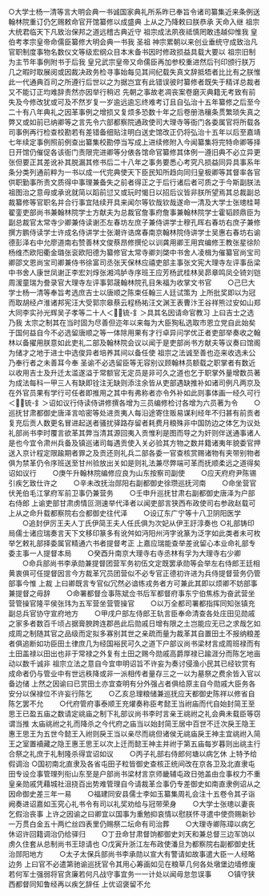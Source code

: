 <!-- { "loadSidebar": true } -->
○大学士杨一清等言大明会典一书诚国家典礼所系昨已奉旨令诸司纂集近来条例送翰林院重订仍乞赐敕命官开馆纂修以成盛典  上从之乃降敕曰朕恭承  天命入继  祖宗大统君临天下凡致治保邦之道远稽古典近守  祖宗成法夙夜祗慎罔敢违越仰惟我  皇伯考孝宗皇帝命儒臣纂修大明会典一书我  圣祖  神宗累朝以来创业垂统守成致治凡官职制度事物名数仪文等级宏纲众目本末备书因时修政损益具载大要以  祖宗旧制为主节年事例附书于后我  皇兄武宗皇帝又命儒臣再加参校重进然后刊印颁行朕万几之暇时取展阅或因裁决政务检寻事始每见其间纪载失真文辞抵牾者比比有之朕惟此一代通典百司之所遵行后世以之为据岂宜有此错误彼时纂修者既失于精详总裁者又不能订正均难辞责然亦因举行稍迟  先朝之事故老凋丧案卷磨灭典籍无考致有前失及今修改犹或可及不然岁复一岁逾远逾忘终难考订且自弘治十五年纂修之后至今二十有八年典礼之因革事例之增损又复烦多恐数十年之后卷册浩穰条贯繁琐失真之弊又或如前已纳卿等之言先令六部都察院通政使司大理寺等衙门各委属官将所载各司事例再行检查校勘若有差错备细贴注明白送史馆改正仍将弘治十五年以后至嘉靖七年续定事例照前例查出纂集校勘停当写成上进续修附入今闻纂集将完特命卿等择日开馆仍催促各该衙门责限完进卿等分俵各馆命官纂修其体例一遵旧典不必立异更张但要正其差讹补其脱漏其修书后二十八年之事务要悉心考究凡损益同异具事系年条分类列通前粹为一书以成一代完典使天下臣民知所趋向同归皇极卿等其督率各官供职勤事所责文质得中事理兼备失之前者得正之于后行诸后者可质之于今斯副朕法  祖图治之意毋或承讹就简以蹈前愆又或玩时愒日以招后议皆非朕所望焉其总裁副总裁纂修等官职名并合行事宜陆续开具来闻尔等钦哉钦哉遂命一清及大学士张璁桂萼翟銮吏部尚书兼翰林院学士方献夫为总裁官詹事府詹事兼翰林院学士霍韬顾鼎臣为副总裁官太常寺少卿兼侍读谢丕左春坊左庶子兼侍讲学士穆孔晖右春坊右庶子兼修撰方鹏侍读学士许成名侍讲学士张潮许诰席春南京翰林院侍讲学士吴惠右春坊右谕德彭泽右中允廖道南右赞善林文俊蔡昂修撰伦以训龚用卿王用宾编修王教张星徐阶杨维杰欧阳衢金璐张衮欧阳德为纂修官太常寺卿刘棨中书舍人凌楫为催纂官尚宝司卿邵文恩尚宝司卿兼侍书徐富司丞张天保林应禧吏部主事张文宪大理寺左评事岳梁中书舍人康世凤谢正李宏刘焞张湘鸿胪寺序班王应芳杨武桂林吴昴章鸣凤仝锜刘铠周湲童瑞为誊录官大理寺左评事郭晟翰林院孔目朱福为收掌文书官
　　○己巳大学士杨一清等奉旨考选庶吉士以唐顺之陈束任翰三人廷试策为  上所批奖即以为冠而取胡经卢淮诸邦宪汪大受郭宗皋蔡云程杨祐汪文渊王表曹汴王谷祥熊过安如山郑大同李实孙光辉吴子孝等二十人＜锍-釒＞具其名因请命官教习  上曰吉士之选乃我  太宗之制其在当时固为尽善但迩年以来每为大臣狥私选取市恩立党自此始矣于国何益自今不必选留唐顺之等一体除用果有才行卓异问学优正者吏部举奏收之翰林以备擢用朕意如此吏礼二部及翰林院会议以闻于是吏部尚书方献夫等议奏曰馆阁为储才之地于进士中选俊异者培养其间以备任使  祖宗之法诚至善也迩来收选未公乃奉行者之未善耳今奉  圣谕不必选留臣等无容别议顾翰林员额载之职掌者有数近以收用吉士及升迁太滥遂溢于常额官无定员是非可久之道也乞于职掌外量增数员著为成法每科一甲三人有缺即铨注无缺则添注余皆从吏部遇缺推补如诸司例凡两京及在外官员果有学行可任者即推用之其中有弗称者亦令外补如此则事体画一经久可行＜锍-釒＞诏如议行侍读侍讲修撰各增为三员编修检讨各增为六员著为令
　　○巡抚甘肃都御史唐泽言哈密等处进贡夷人每沿途寄住贩易谋利经年不归甚有前贡者复充后贡人数更名冒进起送者骚扰驿路存留者耗费月粮殊非中国防边之体乞为议处礼部尚书李时覆言欲革其弊当清其源回夷入贡惟利是图而导之为奸则伴送通事诸人是也今宜令肃州兵备及镇巡诸司每遇贡使入关必验其方物之数并籍诸夷年貌委官押送入京计程定限踰期者罪之及贡还则礼兵二部各委一官查核赏赐诸物有夹带别物者俱为禁革仍令序班送至甘州验放出关如是则礼法兼尽弊端可革而抚顺柔远之道得矣诏如议行
　　○庚午升翰林院编修应良为山东按察司副使
　　○应天府府尹陈锡引疾乞致仕许之
　　○辛未改抚治郧阳右副都御史徐瓒巡抚河南
　　○命坐营官伏羌伯毛江掌府军前卫事仍兼营务
　　○壬申升巡抚甘肃右副都御史唐泽为户部右侍郎  上谕吏部甘肃虏情叵测速举代泽者以闻吏部言狭西布政使司右参政赵载可  上从之命升载都察院右佥都御史往代泽
　　○设辽东广宁等十八卫阴阳医学
　　○追封伊厉王夫人丁氏伊简王夫人任氏俱为次妃从伊王訏淳奏也
○礼部铸印局儒士诸应瑞奏言天下文移印篆多有讹舛如沔阳州沔字讹篆为泛字如此类者未可枚举乞敕礼部择委属官精通六书者提督考正  上嘉应瑞能查举差讹留心本业命礼部专委主事一人提督本局
　　○癸酉升南京大理寺右寺丞林有孚为大理寺右少卿
　　○命兵部尚书李承勋兼提督团营军务初伍文定既罢承勋等会举左右侍郎王廷相黄衷俱可任提督因言今方裁革冗员团营似不必专官正德初许进为兵侍提督营务仍管部事今惟  上裁  上曰卿既言专官似冗然必谙练戎务者方可兼此其即以烦卿不妨部事兼提督之毋辞
　　○命署都督佥事陈斌佥书后军都督府事东宁伯焦栋为奋武营坐营管操官隆平侯张玮为五军营坐营管操官
　　○以万全都司署都指挥同知张镇充副总兵官协守宣府地方
　　○甲戌户部左侍郎王轨言臣奉命清查各处庄田见勋戚之家多者数百千顷占据膏腴跨连郡邑此后勋戚日增有限之土岂能应无已之求哉乞如成周之制随其官之品级而定拟多寡别其世之亲疏而量为裁革其自置田土不报纳粮差者俱追断如功臣田土律庶几为经国裕民可久之道下户部议尚书梁材言成周班禄而有土田盖禄以田出也非于常禄之外复有土田之赐今勋戚高爵厚禄已踰涯分而陈乞地亩动以数千诚非  祖宗立法之意自今宜申明诏旨不许妄为奏讨侵渔小民其已经钦赏有成命者仍与管业中有世远秩降或非一派相传者量存三之一以为墓祭之费余皆入官以备边储  上然之因谕曰已赏田土亦宜查明有分外强占者俱给原主自今勋戚大臣务各安分以保禄位不许妄行陈乞
　　○乙亥总理粮储兼巡抚应天都御史陈祥以修省自陈乞罢不允
　　○代府管府事泰顺王充燿奏称臣考懿王当祔庙而代自始封简王至思王已盈五庙之数请定祧庙之制下礼部议尚书李时言亲王祧祔之礼会典未载臣等窃谓当推  太庙祧祔之礼而降杀之今代府之庙当以始封简王居中百世不迁次戾王隐王惠王思王为五世今懿王入祔则戾王当以亲尽而祧但诸侯无祧庙戾王神主宜祧祔入简王之室置襩藏之隐王惠王思王以次上迁而懿王神主并祔于第五庙每岁暮则出祧主行合祭之礼庶于礼制隆杀得宜诏如议
　　○丙子礼部右侍郎何塘以病乞休  上特予给假调治
○国初南北直隶及各省屯田子粒皆御史查核正统间改在京各卫及北直隶屯田专设佥事管理列衔山东至是户部尚书梁材言京师畿辅屯政日弛盖由佥事权力不重皇亲勋戚凭藉城社沮挠百出势难管理自今请裁革佥事仍专差御史如南直隶例诏从之因命御史差三年一易
　　○福建同安县儒士李如玉纂集周礼会注十五卷令其子诣阙奏进诏嘉如玉究心礼书令有司以礼奖劝给与冠带荣身
　　○大学士张璁以妻丧乞假治丧事  上许之因谕之曰卿宜以国事为重勉抑哀情以慰朕怀寻遣中使赍赐新钞一万贯白金五十两纻丝四表里仍赐祭二坛命有司治葬
　　○大理寺卿陈璋以病乞休诏许回籍调治仍给驿归
　　○丁丑命甘肃督饷都御史刘天和兼总督三边军饷以虏久住套从总制尚书王琼请也
○戊寅升浙江左布政使潘旦为都察院右副都御史抚治郧阳地方
　　○太子太保兵部尚书李承勋以宣大有警请如故事遣大臣一人经略边务  上曰官不必遣第驰谕巡抚官令其用心筹画如见在粮草几何各处墩堡边墙修废若何军士强弱将官贪廉若何凡战守事宜务一一计处以闻毋怠忽误事
　　○镇守狭西都督同知鲁经再以疾乞辞任  上优诏褒留不允
